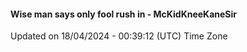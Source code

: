 #### Wise man says only fool rush in - McKidKneeKaneSir
Updated on 18/04/2024 - 00:39:12 (UTC) Time Zone
